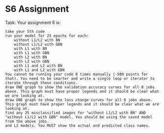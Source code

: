 # S6 Assignment
Task:
 Your assignment 6 is:

    take your 5th code
    run your model for 25 epochs for each:
        without L1/L2 with BN
        without L1/L2 with GBN
        with L1 with BN
        with L1 with GBN
        with L2 with BN
        with L2 with GBN
        with L1 and L2 with BN
        with L1 and L2 with GBN
    You cannot be running your code 8 times manually (-500 points for that). You need to be smarter and write a single loop or iterator to iterate through these conditions. 
    draw ONE graph to show the validation accuracy curves for all 8 jobs above. This graph must have proper legends and it should be clear what we are looking at. 
    draw ONE graph to show the loss change curves for all 8 jobs above. This graph must have proper legends and it should be clear what we are looking at. 
    find any 25 misclassified images for "without L1/L2 with BN" AND "without L1/L2 with GBN" model. You should be using the saved model from the above jobs. 
    and L2 models. You MUST show the actual and predicted class names.
